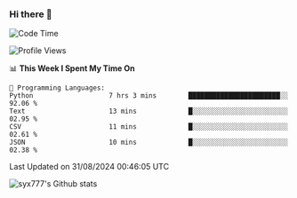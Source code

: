 ### Hi there 👋

<!--
**syx777/syx777** is a ✨ _special_ ✨ repository because its `README.md` (this file) appears on your GitHub profile.

Here are some ideas to get you started:

- 🔭 I’m currently working on ...
- 🌱 I’m currently learning ...
- 👯 I’m looking to collaborate on ...
- 🤔 I’m looking for help with ...
- 💬 Ask me about ...
- 📫 How to reach me: ...
- 😄 Pronouns: ...
- ⚡ Fun fact: ...
-->
<!--START_SECTION:waka-->
![Code Time](http://img.shields.io/badge/Code%20Time-188%20hrs%2031%20mins-blue)

![Profile Views](http://img.shields.io/badge/Profile%20Views-0-blue)

📊 **This Week I Spent My Time On** 

```text
💬 Programming Languages: 
Python                   7 hrs 3 mins        ███████████████████████░░   92.06 % 
Text                     13 mins             █░░░░░░░░░░░░░░░░░░░░░░░░   02.95 % 
CSV                      11 mins             █░░░░░░░░░░░░░░░░░░░░░░░░   02.61 % 
JSON                     10 mins             █░░░░░░░░░░░░░░░░░░░░░░░░   02.38 % 
```


 Last Updated on 31/08/2024 00:46:05 UTC
<!--END_SECTION:waka-->

![syx777's Github stats](https://github-readme-stats-syx777.vercel.app/api?username=syx777&show_icons=true&count_private=true)
